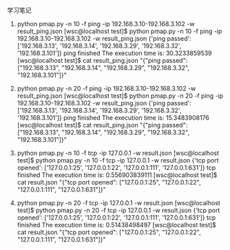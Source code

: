 学习笔记


1. python pmap.py -n 10 -f ping -ip 192.168.3.10-192.168.3.102 -w result_ping.json
[wsc@localhost test]$ python pmap.py -n 10 -f ping -ip 192.168.3.10-192.168.3.102 -w result_ping.json 
{'ping passed': ['192.168.3.13', '192.168.3.14', '192.168.3.29', '192.168.3.32', '192.168.3.101']}
ping finished
The execution time is: 30.3233859539
[wsc@localhost test]$ cat result_ping.json 
"{\"ping passed\": [\"192.168.3.13\", \"192.168.3.14\", \"192.168.3.29\", \"192.168.3.32\", \"192.168.3.101\"]}"

2. python pmap.py -n 20 -f ping -ip 192.168.3.10-192.168.3.102 -w result_ping.json
[wsc@localhost test]$ python pmap.py -n 20 -f ping -ip 192.168.3.10-192.168.3.102 -w result_ping.json 
{'ping passed': ['192.168.3.13', '192.168.3.14', '192.168.3.29', '192.168.3.32', '192.168.3.101']}
ping finished
The execution time is: 15.3483908176
[wsc@localhost test]$ cat result_ping.json 
"{\"ping passed\": [\"192.168.3.13\", \"192.168.3.14\", \"192.168.3.29\", \"192.168.3.32\", \"192.168.3.101\"]}"

3. python pmap.py -n 10 -f tcp -ip 127.0.0.1 -w result.json 
[wsc@localhost test]$ python pmap.py -n 10 -f tcp -ip 127.0.0.1 -w result.json
{'tcp port opened': ['127.0.0.1:25', '127.0.0.1:22', '127.0.0.1:111', '127.0.0.1:631']}
tcp finished
The execution time is: 0.556903839111
[wsc@localhost test]$ cat result.json 
"{\"tcp port opened\": [\"127.0.0.1:25\", \"127.0.0.1:22\", \"127.0.0.1:111\", \"127.0.0.1:631\"]}"

4. python pmap.py -n 20 -f tcp -ip 127.0.0.1 -w result.json 
[wsc@localhost test]$ python pmap.py -n 20 -f tcp -ip 127.0.0.1 -w result.json
{'tcp port opened': ['127.0.0.1:25', '127.0.0.1:22', '127.0.0.1:111', '127.0.0.1:631']}
tcp finished
The execution time is: 0.51438498497
[wsc@localhost test]$ cat result.json 
"{\"tcp port opened\": [\"127.0.0.1:25\", \"127.0.0.1:22\", \"127.0.0.1:111\", \"127.0.0.1:631\"]}"
